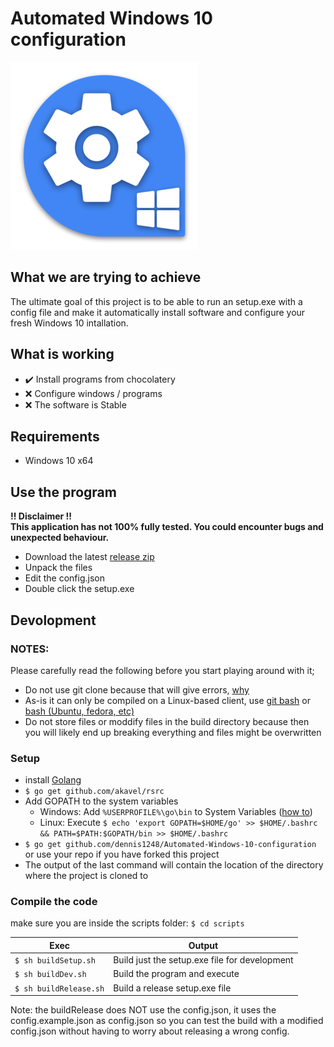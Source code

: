 # Automated Windows 10 configuration
![Project logo](./src/icon-small.png?raw=true "Project logo")

## What we are trying to achieve
The ultimate goal of this project is to be able to run an setup.exe with a config file and make it automatically install software and configure your fresh Windows 10 intallation.  

## What is working
- :heavy_check_mark: Install programs from chocolatery 
- :x: Configure windows / programs
- :x: The software is Stable

## Requirements
- Windows 10 x64  

## Use the program
**!! Disclaimer !!**  
**This application has not 100% fully tested. You could encounter bugs and unexpected behaviour.**
- Download the latest [release zip](https://github.com/dennis1248/Automated-Windows-10-configuration/releases)
- Unpack the files
- Edit the config.json
- Double click the setup.exe

## Devolopment
### NOTES:
Please carefully read the following before you start playing around with it;
- Do not use git clone because that will give errors, [why](https://stackoverflow.com/questions/26942150/importing-go-files-in-same-folder)
-  As-is it can only be compiled on a Linux-based client, use [git bash](https://git-scm.com/downloads) or [bash (Ubuntu, fedora, etc)](https://docs.microsoft.com/en-us/windows/wsl/install-win10)
- Do not store files or moddify files in the build directory because then you will likely end up breaking everything and files might be overwritten
### Setup
- install [Golang](https://golang.org/dl/)
- `$ go get github.com/akavel/rsrc`
- Add GOPATH to the system variables
  - Windows: Add `%USERPROFILE%\go\bin` to System Variables ([how to](https://www.java.com/en/download/help/path.xml))
  - Linux: Execute `$ echo 'export GOPATH=$HOME/go' >> $HOME/.bashrc && PATH=$PATH:$GOPATH/bin >> $HOME/.bashrc`
- `$ go get github.com/dennis1248/Automated-Windows-10-configuration` or use your repo if you have forked this project
- The output of the last command will contain the location of the directory where the project is cloned to
### Compile the code
make sure you are inside the scripts folder: `$ cd scripts`  

Exec | Output
--- | ---
`$ sh buildSetup.sh` | Build just the setup.exe file for development  
`$ sh buildDev.sh` | Build the program and execute  
`$ sh buildRelease.sh` | Build a release setup.exe file  
  
Note: the buildRelease does NOT use the config.json, it uses the config.example.json as config.json so you can test the build with a modified config.json without having to worry about releasing a wrong config.

